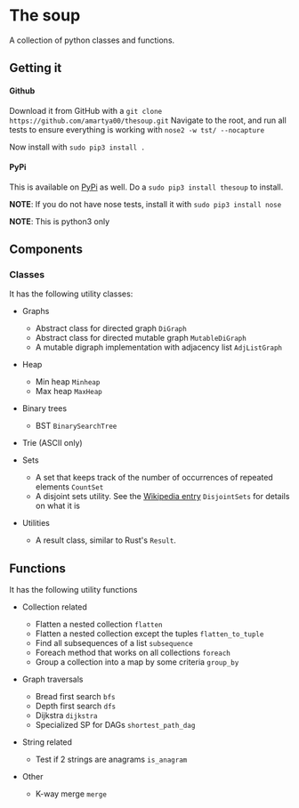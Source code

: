 # **The soup**
A collection of python classes and functions.

## Getting it
#### Github
Download it from GitHub with a `git clone https://github.com/amartya00/thesoup.git`
Navigate to the root, and run all tests to ensure everything is working with `nose2 -w tst/ --nocapture`

Now install with `sudo pip3 install .`

#### PyPi
This is available on [PyPi](https://pypi.org/project/thesoup/) as well. Do a `sudo pip3 install thesoup` to install.

**NOTE**: If you do not have nose tests, install it with `sudo pip3 install nose`

**NOTE**: This is python3 only

## Components
### Classes
It has the following utility classes:
  - Graphs
    - Abstract class for directed graph `DiGraph`
    - Abstract class for directed mutable graph `MutableDiGraph`
    - A mutable digraph implementation with adjacency list `AdjListGraph`
    
  - Heap
    - Min heap `Minheap`
    - Max heap `MaxHeap`
    
  - Binary trees
    - BST `BinarySearchTree`
    
  - Trie (ASCII only)

  - Sets
    - A set that keeps track of the number of occurrences of repeated elements `CountSet` 
    - A disjoint sets utility. See the [Wikipedia entry](https://en.wikipedia.org/wiki/Disjoint-set_data_structure) `DisjointSets` for details on what it is
    
  - Utilities
    - A result class, similar to Rust's `Result`.

## Functions
It has the following utility functions
  - Collection related
    - Flatten a nested collection `flatten`
    - Flatten a nested collection except the tuples `flatten_to_tuple`
    - Find all subsequences of a list `subsequence`
    - Foreach method that works on all collections `foreach`
    - Group a collection into a map by some criteria `group_by`
    
  - Graph traversals
    - Bread first search `bfs`
    - Depth first search `dfs`
    - Dijkstra `dijkstra`
    - Specialized SP for DAGs `shortest_path_dag`
    
  - String related
    - Test if 2 strings are anagrams `is_anagram`  
    
  - Other
    - K-way merge `merge`
    
    